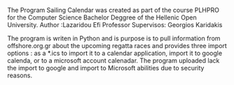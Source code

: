 The Program Sailing Calendar was created as part of the course PLHPRO for the Computer Science Bachelor Deggree of the Hellenic Open University.
Author :Lazaridou Efi
Professor Supervisos: Georgios Karidakis

The program is writen in Python and is purpose is to pull information from  offshore.org.gr about the upcoming regatta races and provides three import options : as a *.ics to import it to a calendar application, 
import it to google calenda, or to a microsoft account calenadar.
The program uploaded lack the import to google and import to Microsoft abilities due to security reasons.
